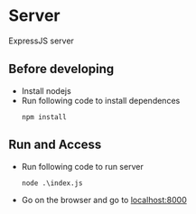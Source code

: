 # Server

ExpressJS server

## Before developing
- Install nodejs
- Run following code to install dependences
    ```
    npm install
    ```

## Run and Access
- Run following code to run server
    ```
    node .\index.js
    ```
- Go on the browser and go to
[localhost:8000](localhost:8000)